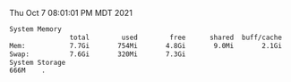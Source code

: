 Thu Oct  7 08:01:01 PM MDT 2021
```bash
System Memory
               total        used        free      shared  buff/cache   available
Mem:           7.7Gi       754Mi       4.8Gi       9.0Mi       2.1Gi       6.6Gi
Swap:          7.6Gi       320Mi       7.3Gi
System Storage
666M	.
```
```bash
